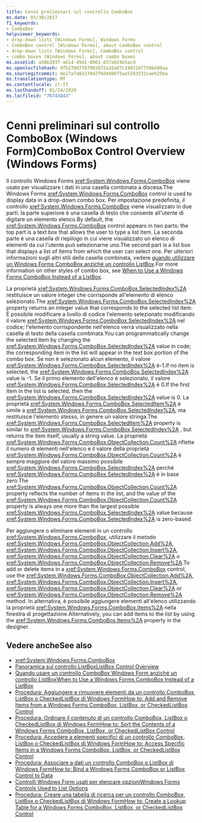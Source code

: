 ```yaml
---
title: Cenni preliminari sul controllo ComboBox
ms.date: 03/30/2017
f1_keywords:
- ComboBox
helpviewer_keywords:
- drop-down lists [Windows Forms], Windows Forms
- ComboBox control [Windows Forms], about ComboBox control
- drop-down lists [Windows Forms], ComboBox control
- combo boxes [Windows Forms], about combo boxes
ms.assetid: a58b393f-a614-45d1-8961-857a024b5acd
ms.openlocfilehash: 9fb270d7787902872a32a87c140316f756bd48aa
ms.sourcegitcommit: de17a7a0a37042f0d4406f5ae5393531caeb25ba
ms.translationtype: MT
ms.contentlocale: it-IT
ms.lasthandoff: 01/24/2020
ms.locfileid: "76743843"
---
```

# <a name="combobox-control-overview-windows-forms"></a><span data-ttu-id="68e78-102">Cenni preliminari sul controllo ComboBox (Windows Form)</span><span class="sxs-lookup"><span data-stu-id="68e78-102">ComboBox Control Overview (Windows Forms)</span></span>
<span data-ttu-id="68e78-103">Il controllo Windows Forms <xref:System.Windows.Forms.ComboBox> viene usato per visualizzare i dati in una casella combinata a discesa.</span><span class="sxs-lookup"><span data-stu-id="68e78-103">The Windows Forms <xref:System.Windows.Forms.ComboBox> control is used to display data in a drop-down combo box.</span></span> <span data-ttu-id="68e78-104">Per impostazione predefinita, il controllo <xref:System.Windows.Forms.ComboBox> viene visualizzato in due parti: la parte superiore è una casella di testo che consente all'utente di digitare un elemento elenco.</span><span class="sxs-lookup"><span data-stu-id="68e78-104">By default, the <xref:System.Windows.Forms.ComboBox> control appears in two parts: the top part is a text box that allows the user to type a list item.</span></span> <span data-ttu-id="68e78-105">La seconda parte è una casella di riepilogo in cui viene visualizzato un elenco di elementi da cui l'utente può selezionarne uno.</span><span class="sxs-lookup"><span data-stu-id="68e78-105">The second part is a list box that displays a list of items from which the user can select one.</span></span> <span data-ttu-id="68e78-106">Per ulteriori informazioni sugli altri stili della casella combinata, vedere [quando utilizzare un Windows Forms ComboBox anziché un controllo ListBox](when-to-use-a-windows-forms-combobox-instead-of-a-listbox.md).</span><span class="sxs-lookup"><span data-stu-id="68e78-106">For more information on other styles of combo box, see [When to Use a Windows Forms ComboBox Instead of a ListBox](when-to-use-a-windows-forms-combobox-instead-of-a-listbox.md).</span></span>  
  
 <span data-ttu-id="68e78-107">La proprietà <xref:System.Windows.Forms.ComboBox.SelectedIndex%2A> restituisce un valore integer che corrisponde all'elemento di elenco selezionato.</span><span class="sxs-lookup"><span data-stu-id="68e78-107">The <xref:System.Windows.Forms.ComboBox.SelectedIndex%2A> property returns an integer value that corresponds to the selected list item.</span></span> <span data-ttu-id="68e78-108">È possibile modificare a livello di codice l'elemento selezionato modificando il valore <xref:System.Windows.Forms.ComboBox.SelectedIndex%2A> nel codice; l'elemento corrispondente nell'elenco verrà visualizzato nella casella di testo della casella combinata.</span><span class="sxs-lookup"><span data-stu-id="68e78-108">You can programmatically change the selected item by changing the <xref:System.Windows.Forms.ComboBox.SelectedIndex%2A> value in code; the corresponding item in the list will appear in the text box portion of the combo box.</span></span> <span data-ttu-id="68e78-109">Se non è selezionato alcun elemento, il valore <xref:System.Windows.Forms.ComboBox.SelectedIndex%2A> è-1.</span><span class="sxs-lookup"><span data-stu-id="68e78-109">If no item is selected, the <xref:System.Windows.Forms.ComboBox.SelectedIndex%2A> value is -1.</span></span> <span data-ttu-id="68e78-110">Se il primo elemento dell'elenco è selezionato, il valore <xref:System.Windows.Forms.ComboBox.SelectedIndex%2A> è 0.</span><span class="sxs-lookup"><span data-stu-id="68e78-110">If the first item in the list is selected, then the <xref:System.Windows.Forms.ComboBox.SelectedIndex%2A> value is 0.</span></span> <span data-ttu-id="68e78-111">La proprietà <xref:System.Windows.Forms.ComboBox.SelectedItem%2A> è simile a <xref:System.Windows.Forms.ComboBox.SelectedIndex%2A>, ma restituisce l'elemento stesso, in genere un valore stringa.</span><span class="sxs-lookup"><span data-stu-id="68e78-111">The <xref:System.Windows.Forms.ComboBox.SelectedItem%2A> property is similar to <xref:System.Windows.Forms.ComboBox.SelectedIndex%2A> , but returns the item itself, usually a string value.</span></span> <span data-ttu-id="68e78-112">La proprietà <xref:System.Windows.Forms.ComboBox.ObjectCollection.Count%2A> riflette il numero di elementi nell'elenco e il valore della proprietà <xref:System.Windows.Forms.ComboBox.ObjectCollection.Count%2A> è sempre maggiore del valore massimo possibile <xref:System.Windows.Forms.ComboBox.SelectedIndex%2A> perché <xref:System.Windows.Forms.ComboBox.SelectedIndex%2A> è in base zero.</span><span class="sxs-lookup"><span data-stu-id="68e78-112">The <xref:System.Windows.Forms.ComboBox.ObjectCollection.Count%2A> property reflects the number of items in the list, and the value of the <xref:System.Windows.Forms.ComboBox.ObjectCollection.Count%2A> property is always one more than the largest possible <xref:System.Windows.Forms.ComboBox.SelectedIndex%2A> value because <xref:System.Windows.Forms.ComboBox.SelectedIndex%2A> is zero-based.</span></span>  
  
 <span data-ttu-id="68e78-113">Per aggiungere o eliminare elementi in un controllo <xref:System.Windows.Forms.ComboBox>, utilizzare il metodo <xref:System.Windows.Forms.ComboBox.ObjectCollection.Add%2A>, <xref:System.Windows.Forms.ComboBox.ObjectCollection.Insert%2A>, <xref:System.Windows.Forms.ComboBox.ObjectCollection.Clear%2A> o <xref:System.Windows.Forms.ComboBox.ObjectCollection.Remove%2A>.</span><span class="sxs-lookup"><span data-stu-id="68e78-113">To add or delete items in a <xref:System.Windows.Forms.ComboBox> control, use the <xref:System.Windows.Forms.ComboBox.ObjectCollection.Add%2A>, <xref:System.Windows.Forms.ComboBox.ObjectCollection.Insert%2A>, <xref:System.Windows.Forms.ComboBox.ObjectCollection.Clear%2A> or <xref:System.Windows.Forms.ComboBox.ObjectCollection.Remove%2A> method.</span></span> <span data-ttu-id="68e78-114">In alternativa, è possibile aggiungere elementi all'elenco utilizzando la proprietà <xref:System.Windows.Forms.ComboBox.Items%2A> nella finestra di progettazione.</span><span class="sxs-lookup"><span data-stu-id="68e78-114">Alternatively, you can add items to the list by using the <xref:System.Windows.Forms.ComboBox.Items%2A> property in the designer.</span></span>  
  
## <a name="see-also"></a><span data-ttu-id="68e78-115">Vedere anche</span><span class="sxs-lookup"><span data-stu-id="68e78-115">See also</span></span>

- <xref:System.Windows.Forms.ComboBox>
- [<span data-ttu-id="68e78-116">Panoramica sul controllo ListBox</span><span class="sxs-lookup"><span data-stu-id="68e78-116">ListBox Control Overview</span></span>](listbox-control-overview-windows-forms.md)
- [<span data-ttu-id="68e78-117">Quando usare un controllo ComboBox Windows Form anziché un controllo ListBox</span><span class="sxs-lookup"><span data-stu-id="68e78-117">When to Use a Windows Forms ComboBox Instead of a ListBox</span></span>](when-to-use-a-windows-forms-combobox-instead-of-a-listbox.md)
- [<span data-ttu-id="68e78-118">Procedura: Aggiungere e rimuovere elementi da un controllo ComboBox, ListBox o CheckedListBox di Windows Form</span><span class="sxs-lookup"><span data-stu-id="68e78-118">How to: Add and Remove Items from a Windows Forms ComboBox, ListBox, or CheckedListBox Control</span></span>](add-and-remove-items-from-a-wf-combobox.md)
- [<span data-ttu-id="68e78-119">Procedura: Ordinare il contenuto di un controllo ComboBox, ListBox o CheckedListBox di Windows Form</span><span class="sxs-lookup"><span data-stu-id="68e78-119">How to: Sort the Contents of a Windows Forms ComboBox, ListBox, or CheckedListBox Control</span></span>](sort-the-contents-of-a-wf-combobox-listbox-or-checkedlistbox-control.md)
- [<span data-ttu-id="68e78-120">Procedura: Accedere a elementi specifici di un controllo ComboBox, ListBox o CheckedListBox di Windows Form</span><span class="sxs-lookup"><span data-stu-id="68e78-120">How to: Access Specific Items in a Windows Forms ComboBox, ListBox, or CheckedListBox Control</span></span>](access-specific-items-in-a-wf-combobox-listbox-or-checkedlistbox.md)
- [<span data-ttu-id="68e78-121">Procedura: Associare a dati un controllo ComboBox o ListBox di Windows Form</span><span class="sxs-lookup"><span data-stu-id="68e78-121">How to: Bind a Windows Forms ComboBox or ListBox Control to Data</span></span>](how-to-bind-a-windows-forms-combobox-or-listbox-control-to-data.md)
- [<span data-ttu-id="68e78-122">Controlli Windows Form usati per elencare opzioni</span><span class="sxs-lookup"><span data-stu-id="68e78-122">Windows Forms Controls Used to List Options</span></span>](windows-forms-controls-used-to-list-options.md)
- [<span data-ttu-id="68e78-123">Procedura: Creare una tabella di ricerca per un controllo ComboBox, ListBox o CheckedListBox di Windows Form</span><span class="sxs-lookup"><span data-stu-id="68e78-123">How to: Create a Lookup Table for a Windows Forms ComboBox, ListBox, or CheckedListBox Control</span></span>](create-a-lookup-table-for-a-wf-combobox-listbox.md)
